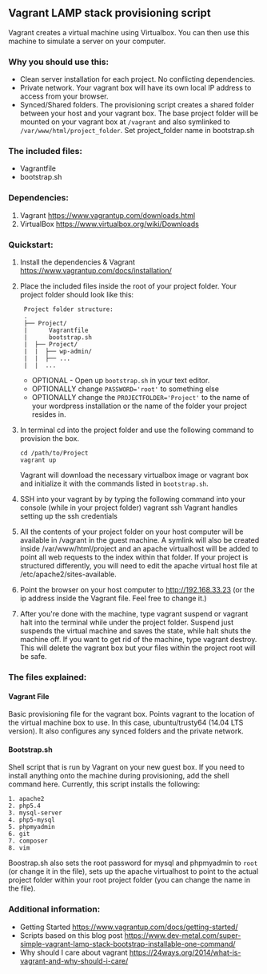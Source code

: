 ## Vagrant LAMP stack provisioning script

Vagrant creates a virtual machine using Virtualbox.  You can then use this machine to simulate a server on your computer.

### Why you should use this:
- Clean server installation for each project.  No conflicting dependencies.
- Private network.  Your vagrant box will have its own local IP address to access from your browser.
- Synced/Shared folders.  The provisioning script creates a shared folder between your host and your vagrant box.  The base project folder will be mounted on your vagrant box at `/vagrant` and also symlinked to `/var/www/html/project_folder`.  Set project_folder name in bootstrap.sh

### The included files:
- Vagrantfile
- bootstrap.sh

### Dependencies:
1. Vagrant https://www.vagrantup.com/downloads.html
2. VirtualBox https://www.virtualbox.org/wiki/Downloads


### Quickstart:
1. Install the dependencies & Vagrant https://www.vagrantup.com/docs/installation/
2. Place the included files inside the root of your project folder.  Your project folder should look like this:

        Project folder structure:
        .
        ├── Project/
        |      Vagrantfile
        |      bootstrap.sh
        |  ├── Project/
        |  |  ├── wp-admin/
        |  |  ├── ...
        |  |  ...

    - OPTIONAL - Open up `bootstrap.sh` in your text editor.
    - OPTIONALLY change `PASSWORD='root'` to something else
    - OPTIONALLY change the `PROJECTFOLDER='Project'` to the name of your wordpress installation or the name of the folder your project resides in.

3. In terminal cd into the project folder and use the following command to provision the box.
    ```
    cd /path/to/Project
    vagrant up
    ```
    Vagrant will download the necessary virtualbox image or vagrant box and initialize it with the commands listed in `bootstrap.sh`.

4. SSH into your vagrant by by typing the following command into your console (while in your project folder)
        vagrant ssh
Vagrant handles setting up the ssh credentials

5. All the contents of your project folder on your host computer will be available in /vagrant in the guest machine.  A symlink will also be created inside /var/www/html/project and an apache virtualhost will be added to point all web requests to the index within that folder.  If your project is structured differently, you will need to edit the apache virtual host file at /etc/apache2/sites-available.

6. Point the browser on your host computer to http://192.168.33.23 (or the ip address inside the Vagrant file.  Feel free to change it.)

7. After you're done with the machine, type vagrant suspend or vagrant halt into the terminal while under the project folder.  Suspend just suspends the virtual machine and saves the state, while halt shuts the machine off.  If you want to get rid of the machine, type vagrant destroy.  This will delete the vagrant box but your files within the project root will be safe.

### The files explained:
#### Vagrant File
Basic provisioning file for the vagrant box.  Points vagrant to the location of the virtual machine box to use.  In this case, ubuntu/trusty64 (14.04 LTS version).  It also configures any synced folders and the private network.

#### Bootstrap.sh
Shell script that is run by Vagrant on your new guest box.  If you need to install anything onto the machine during provisioning, add the shell command here.  Currently, this script installs the following:

    1. apache2
    2. php5.4
    3. mysql-server
    4. php5-mysql
    5. phpmyadmin
    6. git
    7. composer
    8. vim

Boostrap.sh also sets the root password for mysql and phpmyadmin to `root` (or change it in the file), sets up the apache virtualhost to point to the actual project folder within your root project folder (you can change the name in the file).


### Additional information:
- Getting Started https://www.vagrantup.com/docs/getting-started/
- Scripts based on this blog post https://www.dev-metal.com/super-simple-vagrant-lamp-stack-bootstrap-installable-one-command/
- Why should I care about vagrant https://24ways.org/2014/what-is-vagrant-and-why-should-i-care/
